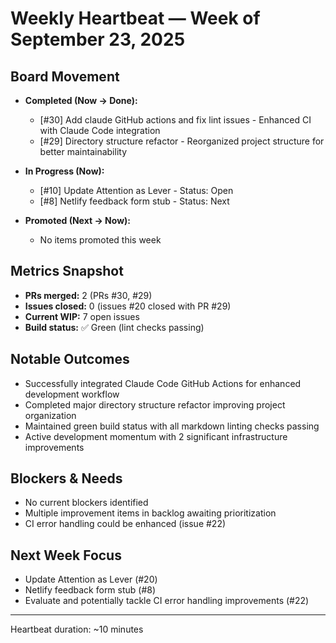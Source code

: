 # Weekly Heartbeat — Week of September 23, 2025

## Board Movement

- **Completed (Now → Done):**
  - [#30] Add claude GitHub actions and fix lint issues - Enhanced CI with Claude Code integration
  - [#29] Directory structure refactor - Reorganized project structure for better maintainability

- **In Progress (Now):**
  - [#10] Update Attention as Lever - Status: Open
  - [#8] Netlify feedback form stub - Status: Next

- **Promoted (Next → Now):**
  - No items promoted this week

## Metrics Snapshot

- **PRs merged:** 2 (PRs #30, #29)
- **Issues closed:** 0 (issues #20 closed with PR #29)
- **Current WIP:** 7 open issues
- **Build status:** ✅ Green (lint checks passing)

## Notable Outcomes

- Successfully integrated Claude Code GitHub Actions for enhanced development workflow
- Completed major directory structure refactor improving project organization
- Maintained green build status with all markdown linting checks passing
- Active development momentum with 2 significant infrastructure improvements

## Blockers & Needs

- No current blockers identified
- Multiple improvement items in backlog awaiting prioritization
- CI error handling could be enhanced (issue #22)

## Next Week Focus

- Update Attention as Lever (#20)
- Netlify feedback form stub (#8)
- Evaluate and potentially tackle CI error handling improvements (#22)

---
Heartbeat duration: ~10 minutes
